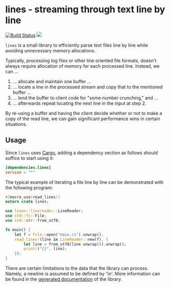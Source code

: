 lines - streaming through text line by line
===========================================

[![Build Status](https://travis-ci.org/xitep/lines-rs.svg?branch=master)](https://travis-ci.org/xitep/lines-rs)
[![](http://meritbadge.herokuapp.com/lines)](https://crates.io/crates/lines)

`lines` is a small library to efficiently parse text files line by
line while avoiding unnecessary memory allocations.

Typically, processing log files or other line oriented file formats,
doesn't always require allocation of memory for each processed line.
Instead, we can ...

1. ... allocate and maintain one buffer ...
2. ... locate a line in the processed stream and copy that to the mentioned
   buffer ...
3. ... lend the buffer to client code for "some number crunching," and ...
4. ... afterwards repeat locating the next line in the input at step 2.

By re-using a buffer and having the client decide whether or not to
make a copy of the read line, we can gain significant performance wins
in certain situations.

Usage
-----

Since `lines` uses [Cargo](http://crates.io), adding a dependency
section as follows should suffice to start using it:

```toml
[dependencies.lines]
version = "*"
```

The typical example of iterating a file line by line can be
demonstrated with the following program:

```rust
#[macro_use(read_lines)]
extern crate lines;

use lines::linereader::LineReader;
use std::fs::File;
use std::str::from_utf8;

fn main() {
    let f = File::open("main.rs").unwrap();
    read_lines!(line in LineReader::new(f), {
        let line = from_utf8(line.unwrap()).unwrap();
        print!("{}", line);
    });
}

```

There are certain limitations to the data that the library can
process.  Namely, a newline is assumed to be defined by '\n'.  More
information can be found in the [generated
documentation](https://xitep.github.io/lines-rs/) of the library.
